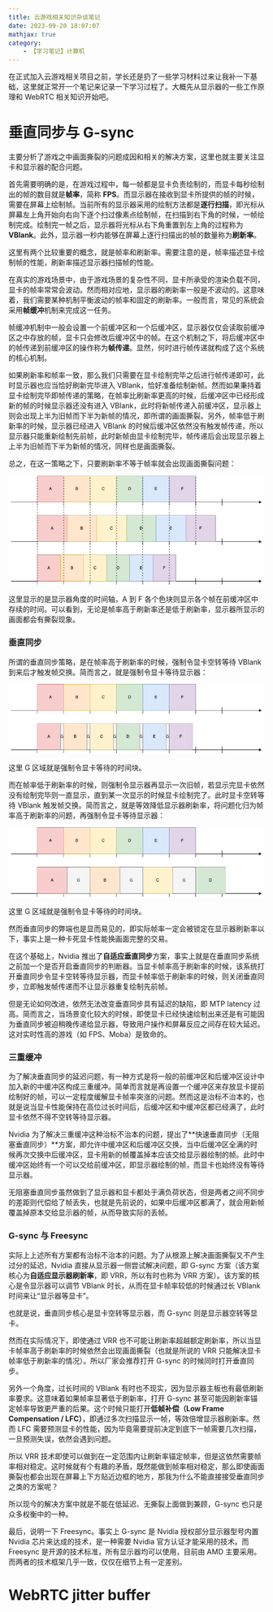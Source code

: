 ```yaml
---
title: 云游戏相关知识杂谈笔记
date: 2023-09-20 18:07:07
mathjax: true
category:
    - 【学习笔记】计算机
---
```


在正式加入云游戏相关项目之前，学长还是扔了一些学习材料过来让我补一下基础，这里就正常开一个笔记来记录一下学习过程了。大概先从显示器的一些工作原理和 WebRTC 相关知识开始吧。

<!-- more -->

# 垂直同步与 G-sync

主要分析了游戏之中画面撕裂的问题成因和相关的解决方案，这里也就主要关注显卡和显示器的配合问题。

首先需要明确的是，在游戏过程中，每一帧都是显卡负责绘制的，而显卡每秒绘制出的帧的数目就是**帧率**，简称 **FPS**。而显示器在接收到显卡所提供的帧的时候，需要在屏幕上绘制帧。当前所有的显示器采用的绘制方法都是**逐行扫描**，即光标从屏幕左上角开始向右向下逐个扫过像素点绘制帧，在扫描到右下角的时候，一帧绘制完成。绘制完一帧之后，显示器将光标从右下角重置到左上角的过程称为 **VBlank**。此外，显示器一秒内能够在屏幕上逐行扫描出的帧的数量称为**刷新率**。

这里有两个比较重要的概念，就是帧率和刷新率。需要注意的是，帧率描述显卡绘制帧的性能，刷新率描述显示器扫描帧的性能。

在真实的游戏场景中，由于游戏场景的复杂性不同，显卡所承受的渲染负载不同，显卡的帧率常常会波动。然而相对应地，显示器的刷新率一般是不波动的。这意味着，我们需要某种机制平衡波动的帧率和固定的刷新率。一般而言，常见的系统会采用**帧缓冲**机制来完成这一任务。

帧缓冲机制中一般会设置一个前缓冲区和一个后缓冲区，显示器仅仅会读取前缓冲区之中存放的帧，显卡只会修改后缓冲区中的帧。在这个机制之下，将后缓冲区中的帧传递到前缓冲区的操作称为**帧传递**。显然，何时进行帧传递就构成了这个系统的核心机制。

如果刷新率和帧率一致，那么我们只需要在显卡绘制完毕之后进行帧传递即可，此时显示器也应当恰好刷新完毕进入 VBlank，恰好准备绘制新帧。然而如果秉持着显卡绘制完毕即帧传递的策略，在帧率比刷新率更高的时候，后缓冲区中已经形成新的帧的时候显示器还没有进入 VBlank，此时将新帧传递入前缓冲区，显示器上则会出现上半为旧帧而下半为新帧的情况，即所谓的画面撕裂。另外，帧率低于刷新率的时候，显示器已经进入 VBlank 的时候后缓冲区依然没有触发帧传递，所以显示器只能重新绘制先前帧，此时新帧由显卡绘制完毕，帧传递后会出现显示器上上半为旧帧而下半为新帧的情况，同样也是画面撕裂。

总之，在这一策略之下，只要刷新率不等于帧率就会出现画面撕裂问题：

![](/uploads/note-of-media/1.png)

这里显示的是显示器角度的时间轴，A 到 F 各个色块则显示各个帧在前缓冲区中存续的时间。可以看到，无论是帧率高于刷新率还是低于刷新率，显示器所显示的画面都会有撕裂现象。

### 垂直同步

所谓的垂直同步策略，是在帧率高于刷新率的时候，强制令显卡空转等待 VBlank 到来后才触发帧交换。简而言之，就是强制令显卡等待显示器：

![](/uploads/note-of-media/2.png)

这里 G 区域就是强制令显卡等待的时间块。

而在帧率低于刷新率的时候，则强制令显示器再显示一次旧帧，若显示完显卡依然没有绘制完毕则一直显示，直到某一次显示的时候显卡绘制完了。此时显卡空转等待 VBlank 触发帧交换。简而言之，就是等效降低显示器刷新率，将问题化归为帧率高于刷新率的问题，再强制令显卡等待显示器：

![](/uploads/note-of-media/3.png)

这里 G 区域就是强制令显卡等待的时间块。

然而垂直同步的弊端也是显而易见的，即实际帧率一定会被锁定在显示器刷新率以下，事实上是一种卡死显卡性能换画面完整的交易。

在这个基础上，Nvidia 推出了**自适应垂直同步**方案，事实上就是在垂直同步系统之前加一个是否开启垂直同步的判断器。当显卡帧率高于刷新率的时候，该系统打开垂直同步令显卡空转等待显示器，而显卡帧率低于刷新率的时候，则关闭垂直同步，立即触发帧传递而不让显示器重复绘制先前帧。

但是无论如何改进，依然无法改变垂直同步具有延迟的缺陷，即 MTP latency 过高。简而言之，当场景变化较大的时候，即使显卡已经快速绘制出来还是有可能因为垂直同步被迫稍晚传递给显示器，导致用户操作和屏幕反应之间存在较大延迟。这对实时性高的游戏（如 FPS、Moba）是致命的。

### 三重缓冲

为了解决垂直同步的延迟问题，有一种方式是将一般的前缓冲区和后缓冲区设计中加入新的中缓冲区构成三重缓冲。简单而言就是再设置一个缓冲区来存放显卡提前绘制好的帧，可以一定程度缓解显卡帧率突涨的问题。然而这是治标不治本的，也就是说当显卡性能保持在高位过长时间后，后缓冲区和中缓冲区都已经满了，此时显卡依然不得不空转等待显示器。

Nvidia 为了解决三重缓冲这种治标不治本的问题，提出了**快速垂直同步（无阻塞垂直同步）**方案，即允许中缓冲区和后缓冲区交换，当中后缓冲区全满的时候再次交换中后缓冲区，显卡用新的帧覆盖掉本应该交给显示器绘制的帧。此时中缓冲区始终有一个可以交给前缓冲区，即显示器绘制的帧，而显卡也始终没有等待显示器。

无阻塞垂直同步虽然做到了显示器和显卡都处于满负荷状态，但是两者之间不同步的差距则代偿给了帧丢失，也就是先前说的，如果中后缓冲区都满了，就会用新帧覆盖掉原本交给显示器的帧，从而导致实际的丢帧。

### G-sync 与 Freesync

实际上上述所有方案都有治标不治本的问题。为了从根源上解决画面撕裂又不产生过分的延迟，Nvidia 直接从显示器一侧尝试解决问题，即 G-sync 方案（该方案核心为**自适应显示器刷新率**，即 VRR，所以有时也称为 VRR 方案）。该方案的核心是令显示器可以调节 VBlank 时长，从而在显卡帧率较低的时候通过长 VBlank 时间来让“显示器等显卡”。

也就是说，垂直同步核心是显卡空转等显示器，而 G-sync 则是显示器空转等显卡。

然而在实际情况下，即使通过 VRR 也不可能让刷新率超越额定刷新率，所以当显卡帧率高于刷新率的时候依然会出现画面撕裂（也就是所说的 VRR 只能解决显卡帧率低于刷新率的情况）。所以厂家会推荐打开 G-sync 的时候同时打开垂直同步。

另外一个角度，过长时间的 VBlank 有时也不现实，因为显示器主板也有最低刷新率要求。这意味着如果帧率显著低于刷新率，打开 G-sync 甚至可能因刷新率锚定帧率导致更严重的后果。这个时候只能打开**低帧补偿（Low Frame Compensation / LFC）**，即通过多次扫描显示一帧，等效倍增显示器刷新率。然而 LFC 需要预测显卡的性能，因为毕竟需要提前决定到底下一帧需要几次扫描，一旦预测失误，依然会遇到问题。

所以 VRR 技术即使可以做到在一定范围内让刷新率锚定帧率，但是这依然需要帧率相对稳定。这时候就有个有趣的矛盾，既然能做到帧率相对稳定，那么即使画面撕裂也都会出现在屏幕上下方贴近边框的地方，那我为什么不能直接接受垂直同步之类的方案呢？

所以现今的解决方案中就是不能在低延迟、无撕裂上面做到兼顾，G-sync 也只是众多权衡中的一种。

最后，说明一下 Freesync。事实上 G-sync 是 Nvidia 授权部分显示器型号内置 Nvidia 芯片来达成的技术，是一种需要 Nvidia 官方认证才能采用的技术。而 Freesync 是开源的技术标准，所有显示器均可以使用，目前由 AMD 主要采用。而两者的技术框架几乎一致，仅仅在细节上有一定差别。

# WebRTC jitter buffer